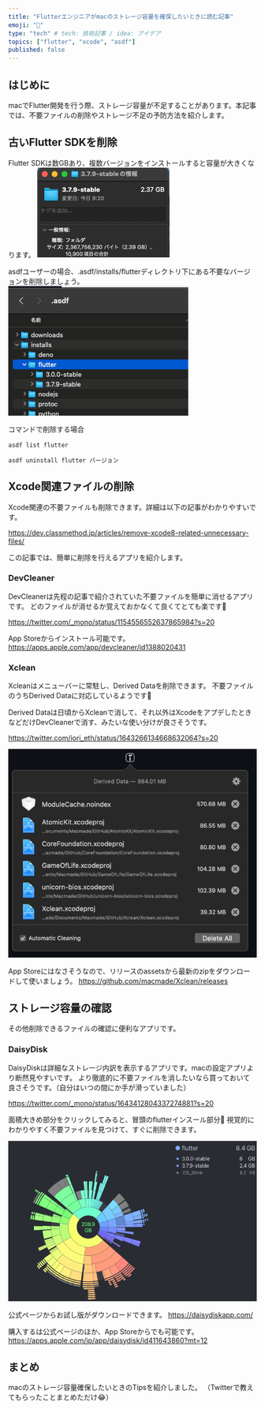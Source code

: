 ```yaml
---
title: "Flutterエンジニアがmacのストレージ容量を確保したいときに読む記事"
emoji: "🐙"
type: "tech" # tech: 技術記事 / idea: アイデア
topics: ["flutter", "xcode", "asdf"]
published: false
---
```

## はじめに
macでFlutter開発を行う際、ストレージ容量が不足することがあります。本記事では、不要ファイルの削除やストレージ不足の予防方法を紹介します。

## 古いFlutter SDKを削除

Flutter SDKは数GBあり、複数バージョンをインストールすると容量が大きくなります。 
![](/images/SCR-20230405-dat.png)

asdfユーザーの場合、.asdf/installs/flutterディレクトリ下にある不要なバージョンを削除しましょう。 
![](/images/SCR-20230405-dlp.png)

コマンドで削除する場合
```zsh:インストール済みバージョン確認
asdf list flutter
```
```zsh:アンインストール
asdf uninstall flutter バージョン
```

## Xcode関連ファイルの削除
Xcode関連の不要ファイルも削除できます。詳細は以下の記事がわかりやすいです。

https://dev.classmethod.jp/articles/remove-xcode8-related-unnecessary-files/

この記事では、簡単に削除を行えるアプリを紹介します。

### DevCleaner
DevCleanerは先程の記事で紹介されていた不要ファイルを簡単に消せるアプリです。
どのファイルが消せるか覚えておかなくて良くてとても楽です🥳

https://twitter.com/_mono/status/1154556552637865984?s=20

App Storeからインストール可能です。
https://apps.apple.com/app/devcleaner/id1388020431

### Xclean

Xcleanはメニューバーに常駐し、Derived Dataを削除できます。
不要ファイルのうちDerived Dataに対応しているようです👀

Derived Dataは日頃からXcleanで消して、それ以外はXcodeをアプデしたときなどだけDevCleanerで消す、みたいな使い分けが良さそうです。

https://twitter.com/iori_eth/status/1643266134668632064?s=20

![](/images/SCR-20230405-ukn.png)

App Storeにはなさそうなので、リリースのassetsから最新のzipをダウンロードして使いましょう。
https://github.com/macmade/Xclean/releases

## ストレージ容量の確認
その他削除できるファイルの確認に便利なアプリです。

### DaisyDisk
DaisyDiskは詳細なストレージ内訳を表示するアプリです。macの設定アプリより断然見やすいです。
より徹底的に不要ファイルを消したいなら買っておいて良さそうです。（自分はいつの間にか手が滑っていました）

https://twitter.com/_mono/status/1643412804337274881?s=20

面積大きめ部分をクリックしてみると、冒頭のflutterインスール部分👀
視覚的にわかりやすく不要ファイルを見つけて、すぐに削除できます。

![](/images/SCR-20230405-vfi.png)

公式ページからお試し版がダウンロードできます。
https://daisydiskapp.com/

購入するは公式ページのほか、App Storeからでも可能です。
https://apps.apple.com/jp/app/daisydisk/id411643860?mt=12

## まとめ
macのストレージ容量確保したいときのTipsを紹介しました。
（Twitterで教えてもらったことまとめただけ😂）